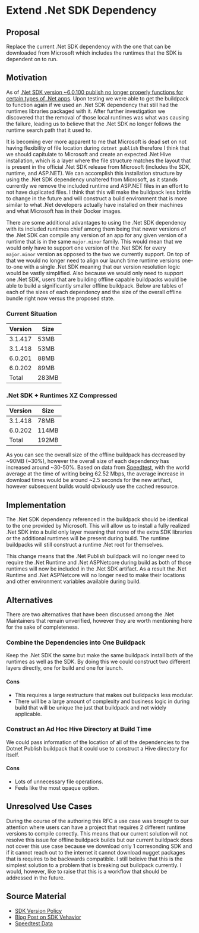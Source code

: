 # Extend .Net SDK Dependency

## Proposal

Replace the current .Net SDK dependency with the one that can be downloaded
from Microsoft which includes the runtimes that the SDK is dependent on to run.

## Motivation
As of [.Net SDK version ~6.0.100 publish no longer properly functions for
certain types of .Net
apps](https://github.com/paketo-buildpacks/dotnet-core/issues/670). Upon
testing we were able to get the buildpack to function again if we used an .Net
SDK dependency that still had the runtimes libraries packaged with it. After
further investigation we discovered that the removal of those local runtimes
was what was causing the failure, leading us to believe that the .Net SDK no
longer follows the runtime search path that it used to.

It is becoming ever more apparent to me that Microsoft is dead set on not
having flexibility of file location during `dotnet publish` therefore I think
that we should capitulate to Microsoft and create an expected .Net Hive
installation, which is a layer where the file structure matches the layout that
is present in the official .Net SDK release from Microsoft (includes the SDK,
runtime, and ASP.NET). We can accomplish this installation structure by using
the .Net SDK dependency unaltered from Microsoft, as it stands currently we
remove the included runtime and ASP.NET files in an effort to not have
duplicated files. I think that this will make the buildpack less brittle to
change in the future and will construct a build environment that is more
similar to what .Net developers actually have installed on their machines and
what Microsoft has in their Docker images.

There are some additional advantages to using the .Net SDK dependency with its
included runtimes chief among them being that newer versions of the .Net SDK
can compile any version of an app for any given version of a runtime that is in
the same `major.minor` family. This would mean that we would only have to
support one version of the .Net SDK for every `major.minor` version as opposed
to the two we currently support. On top of that we would no longer need to
align our launch time runtime versions one-to-one with a single .Net SDK
meaning that our version resolution logic would be vastly simplified. Also
because we would only need to support one .Net SDK, users that are building
offline capable buildpacks would be able to build a significantly smaller
offline buildpack.  Below are tables of each of the sizes of each dependency
and the size of the overall offline bundle right now versus the proposed state.

### Current Situation
| Version | Size  |
|---------|-------|
| 3.1.417 | 53MB  |
| 3.1.418 | 53MB  |
| 6.0.201 | 88MB  |
| 6.0.202 | 89MB  |
| Total   | 283MB |

### .Net SDK + Runtimes XZ Compressed
| Version | Size  |
|---------|-------|
| 3.1.418 | 78MB  |
| 6.0.202 | 114MB |
| Total   | 192MB |


As you can see the overall size of the offline buildpack has decreased by
~90MB (~30%), however the overall size of each dependency has increased around
~30-50%. Based on data from
[Speedtest](https://www.speedtest.net/global-index), with the world average at
the time of writing being 62.52 Mbps, the average increase in download times
would be around ~2.5 seconds for the new artifact, however subsequent builds
would obviously use the cached resource.

## Implementation

The .Net SDK dependency referenced in the buildpack should be identical to the
one provided by Microsoft. This will allow us to install a fully realized .Net
SDK into a build only layer meaning that none of the extra SDK libraries or the
additional runtimes will be present during build. The runtime buildpacks will
still construct a runtime .Net root for themselves.

This change means that the .Net Publish buildpack will no longer need to
require the .Net Runtime and .Net ASPNetcore during build as both of those
runtimes will now be included in the .Net SDK artifact. As a result the .Net
Runtime and .Net ASPNetcore will no longer need to make their locations and
other environment variables available during build.

## Alternatives
There are two alternatives that have been discussed among the .Net Maintainers
that remain unverified, however they are worth mentioning here for the sake of
completeness.

### Combine the Dependencies into One Buildpack
Keep the .Net SDK the same but make the same buildpack install both of the
runtimes as well as the SDK. By doing this we could construct two different
layers directly, one for build and one for launch.

#### Cons
- This requires a large restructure that makes out buildpacks less modular.
- There will be a large amount of complexity and business logic in during build
  that will be unique the just that buildpack and not widely applicable.

### Construct an Ad Hoc Hive Directory at Build Time
We could pass information of the location of all of the dependencies to the
Dotnet Publish buildpack that it could use to construct a Hive directory for
itself.

#### Cons
- Lots of unnecessary file operations.
- Feels like the most opaque option.

## Unresolved Use Cases
During the course of the authoring this RFC a use case was brought to our
attention where users can have a project that requires 2 different runtime
versions to compile correctly. This means that our current solution will not
resolve this issue for offline buildpack builds but our current buildpack does
not cover this use case because we download only 1 corresonding SDK and if it
cannot reach out to the internet it cannot download nugget packages that is
requires to be backwards compatible. I still beleive that this is the simplest
solution to a problem that is breaking out buildpack currently. I would,
however, like to raise that this is a workflow that should be addressed in the
future.

## Source Material

- [SDK Version Policy](https://docs.microsoft.com/en-us/dotnet/core/versions/selection#the-sdk-uses-the-latest-installed-version)
- [Blog Post on SDK Vehavior](https://weblog.west-wind.com/posts/2021/Jun/15/Running-NET-Core-Apps-on-a-Framework-other-than-Compiled-Version)
- [Speedtest Data](https://www.speedtest.net/global-index)
